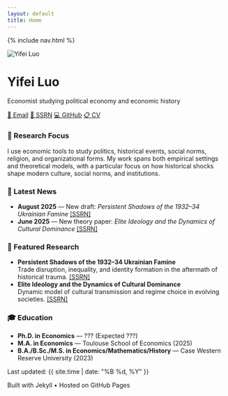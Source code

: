 ```yaml
---
layout: default
title: Home
---
```


{% include nav.html %}

<div class="header-section">
  <img src="{{ '/assets/img/profile.jpg' | relative_url }}" alt="Yifei Luo" class="avatar">
  <div class="header-info">
    <h1>Yifei Luo</h1>
    <p class="small">
      Economist studying political economy and economic history
    </p>
    <div class="contact-links">
      <a href="mailto:luoyifei426@gmail.com">📧 Email</a>
      <a href="https://ssrn.com/author=6801941">📄 SSRN</a>
      <a href="https://github.com/yifeiluo">💻 GitHub</a>
      <a href="{{ '/cv' | relative_url }}">📋 CV</a>
    </div>
  </div>
</div>

<div class="card">
  <h3>🎯 Research Focus</h3>
  <p>
    I use economic tools to study politics, historical events, social norms, religion, and organizational forms. 
    My work spans both empirical settings and theoretical models, with a particular focus on how historical shocks 
    shape modern culture, social norms, and institutions.
  </p>
</div>

<div class="card">
  <h3>📰 Latest News</h3>
  <ul class="clean">
    <li>
      <strong>August 2025</strong> — New draft: <em>Persistent Shadows of the 1932–34 Ukrainian Famine</em> 
      <a href="https://papers.ssrn.com/sol3/papers.cfm?abstract_id=5387015">[SSRN]</a>
    </li>
    <li>
      <strong>June 2025</strong> — New theory paper: <em>Elite Ideology and the Dynamics of Cultural Dominance</em> 
      <a href="https://papers.ssrn.com/sol3/papers.cfm?abstract_id=5278149">[SSRN]</a>
    </li>
  </ul>
</div>

<div class="card">
  <h3>🔬 Featured Research</h3>
  <ul class="clean">
    <li>
      <strong>Persistent Shadows of the 1932–34 Ukrainian Famine</strong><br>
      Trade disruption, inequality, and identity formation in the aftermath of historical trauma.
      <a href="https://papers.ssrn.com/sol3/papers.cfm?abstract_id=5387015">[SSRN]</a>
    </li>
    <li>
      <strong>Elite Ideology and the Dynamics of Cultural Dominance</strong><br>
      Dynamic model of cultural transmission and regime choice in evolving societies.
      <a href="https://papers.ssrn.com/sol3/papers.cfm?abstract_id=5278149">[SSRN]</a>
    </li>
  </ul>
</div>

  <div class="card">
    <h3>🎓 Education</h3>
    <ul class="clean">
      <li><strong>Ph.D. in Economics</strong> — ??? (Expected ???)</li>
      <li><strong>M.A. in Economics</strong> — Toulouse School of Economics (2025)</li>
      <li><strong>B.A./B.Sc./M.S. in Economics/Mathematics/History</strong> — Case Western Reserve University (2023)</li>
    </ul>
  </div>

<footer>
  <p>Last updated: {{ site.time | date: "%B %d, %Y" }}</p>
  <p>Built with Jekyll • Hosted on GitHub Pages</p>
</footer>
